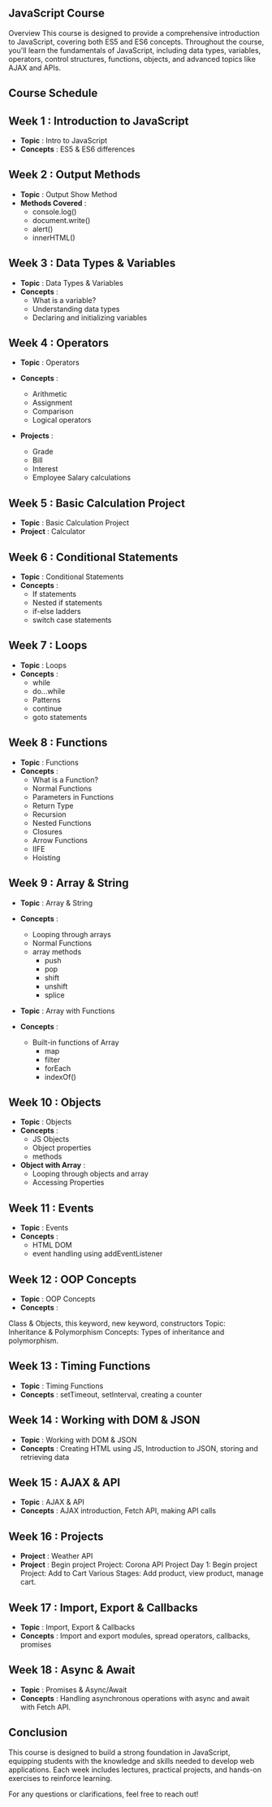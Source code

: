 ## JavaScript Course 
Overview
This course is designed to provide a comprehensive introduction to JavaScript, covering both ES5 and ES6 concepts. Throughout the course, you'll learn the fundamentals of JavaScript, including data types, variables, operators, control structures, functions, objects, and advanced topics like AJAX and APIs.


## Course Schedule

## Week 1 : Introduction to JavaScript
- **Topic** : Intro to JavaScript
- **Concepts** : ES5 & ES6 differences

## Week 2 : Output Methods
- **Topic** : Output Show Method
- **Methods Covered** :
    <ul>
      <li>console.log()</li>
      <li>document.write()</li>
      <li>alert()</li>
      <li>innerHTML()</li>
   </ul>

## Week 3 : Data Types & Variables
- **Topic** : Data Types & Variables
- **Concepts** :
  <ul>
    <li>What is a variable?</li>
    <li>Understanding data types</li>
    <li>Declaring and initializing variables</li>
  </ul>




## Week 4 : Operators
- **Topic** : Operators
- **Concepts** :
    <ul>
      <li>Arithmetic</li>
      <li>Assignment</li>
      <li>Comparison</li>
      <li>Logical operators</li>
   </ul>

- **Projects** :
    <ul>
      <li>Grade</li>
      <li>Bill</li>
      <li>Interest</li>
      <li>Employee Salary calculations</li>
   </ul>

## Week 5 : Basic Calculation Project

- **Topic** : Basic Calculation Project
- **Project** : Calculator

## Week 6 : Conditional Statements

- **Topic** : Conditional Statements
- **Concepts** : 
    <ul>
      <li>If statements</li>
      <li>Nested if statements</li>
      <li>if-else ladders</li>
      <li>switch case statements</li>
   </ul>

## Week 7 : Loops
- **Topic** : Loops
- **Concepts** :
  <ul>
      <li>while</li>
      <li>do…while</li>
      <li>Patterns</li>
      <li>continue</li>
      <li>goto statements</li>
   </ul>

## Week 8 : Functions
- **Topic** : Functions
- **Concepts** :
  <ul>
      <li>What is a Function?</li>
      <li>Normal Functions</li>
      <li>Parameters in Functions</li>
      <li>Return Type</li>
      <li>Recursion</li>
      <li>Nested Functions</li>
      <li>Closures</li>
      <li>Arrow Functions</li>
      <li>IIFE</li>
      <li>Hoisting</li>
   </ul>

## Week 9 : Array & String
- **Topic** : Array & String
- **Concepts** :
  <ul>
      <li>Looping through arrays</li>
      <li>Normal Functions</li>
      <li>array methods
      <ul>
        <li>push</li>
        <li>pop</li>
        <li>shift</li>
        <li>unshift</li>
        <li>splice</li>
      </ul>
      </li>
   </ul>
   
- **Topic** : Array with Functions
- **Concepts** :
   <ul>
      <li>Built-in functions of Array
      <ul>
        <li>map</li>
        <li>filter</li>
        <li>forEach</li>
        <li>indexOf()</li>
      </ul>
      </li>
   </ul>


## Week 10 : Objects
- **Topic** : Objects
- **Concepts** :
  <ul>
      <li>JS Objects</li>
      <li>Object properties</li>
      <li>methods</li>
  </ul>
- **Object with Array** :
  <ul>
      <li>Looping through objects and array</li>
      <li>Accessing Properties</li>
  </ul>

## Week 11 : Events
- **Topic** : Events
- **Concepts** :
  <ul>
      <li>HTML DOM</li>
      <li>event handling using addEventListener</li>
  </ul>

## Week 12 : OOP Concepts
- **Topic** : OOP Concepts
- **Concepts** :
  

Class & Objects, this keyword, new keyword, constructors
Topic: Inheritance & Polymorphism
Concepts: Types of inheritance and polymorphism.

## Week 13 : Timing Functions
- **Topic** : Timing Functions
- **Concepts** :
setTimeout, setInterval, creating a counter

## Week 14 : Working with DOM & JSON
- **Topic** : Working with DOM & JSON
- **Concepts** :
Creating HTML using JS, Introduction to JSON, storing and retrieving data

## Week 15 : AJAX & API
- **Topic** : AJAX & API
- **Concepts** :
AJAX introduction, Fetch API, making API calls

## Week 16 : Projects
- **Project** : Weather API
- **Project** : Begin project
Project: Corona API
Project Day 1: Begin project
Project: Add to Cart
Various Stages: Add product, view product, manage cart.

## Week 17 : Import, Export & Callbacks
- **Topic** : Import, Export & Callbacks
- **Concepts** :
Import and export modules, spread operators, callbacks, promises

## Week 18 : Async & Await
- **Topic** : Promises & Async/Await
- **Concepts** : Handling asynchronous operations with async and await with Fetch API.
  
## Conclusion
This course is designed to build a strong foundation in JavaScript, equipping students with the knowledge and skills needed to develop web applications. Each week includes lectures, practical projects, and hands-on exercises to reinforce learning.

For any questions or clarifications, feel free to reach out!

